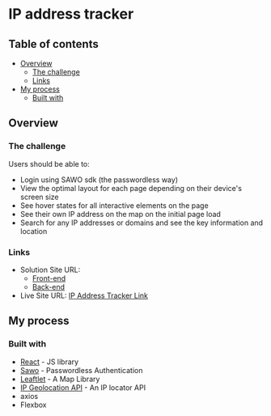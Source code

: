 # IP address tracker

## Table of contents

- [Overview](#overview)
  - [The challenge](#the-challenge)
  - [Links](#links)
- [My process](#my-process)
  - [Built with](#built-with)

## Overview

### The challenge

Users should be able to:

- Login using SAWO sdk (the passwordless way)
- View the optimal layout for each page depending on their device's screen size
- See hover states for all interactive elements on the page
- See their own IP address on the map on the initial page load
- Search for any IP addresses or domains and see the key information and location

### Links

- Solution Site URL:
  - [Front-end](https://github.com/theshakeabhi/ip-address-tracker)
  - [Back-end](https://github.com/theshakeabhi/ip-address-tracker-node)
- Live Site URL: [IP Address Tracker Link](https://ip-address-tracker-fe.herokuapp.com/)

## My process

### Built with

- [React](https://reactjs.org/) - JS library
- [Sawo](https://sawolabs.com/) - Passwordless Authentication
- [Leaftlet](https://leafletjs.com/) - A Map Library
- [IP Geolocation API](https://geo.ipify.org/) - An IP locator API
- axios
- Flexbox
